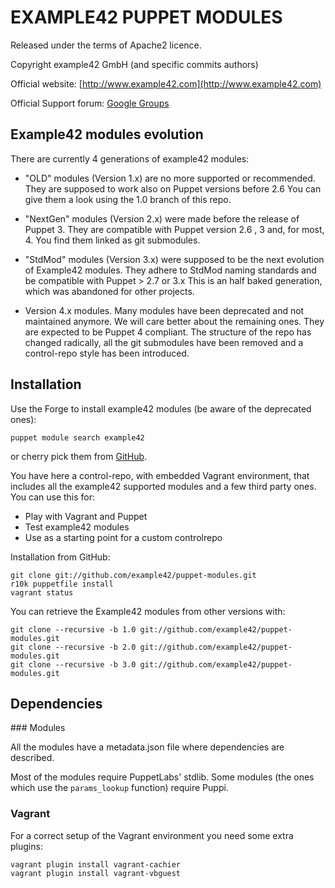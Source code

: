 # EXAMPLE42 PUPPET MODULES

Released under the terms of Apache2 licence.

Copyright example42 GmbH (and specific commits authors)

Official website: [http://www.example42.com](http://www.example42.com)

Official Support forum: [Google Groups](https://groups.google.com/forum/#!forum/example42-puppet-modules)


## Example42 modules evolution

There are currently 4 generations of example42 modules:

* "OLD" modules (Version 1.x) are no more supported or recommended.
  They are supposed to work also on Puppet versions before 2.6
  You can give them a look using the 1.0 branch of this repo.

* "NextGen" modules (Version 2.x) were made before the release of Puppet 3.
  They are compatible with Puppet version 2.6 , 3 and, for most, 4.
  You find them linked as git submodules.

* "StdMod" modules (Version 3.x) were supposed to be the next evolution of Example42 modules.
  They adhere to StdMod naming standards and be compatible with Puppet > 2.7 or 3.x
  This is an half baked generation, which was abandoned for other projects.

* Version 4.x modules. Many modules have been deprecated and not maintained anymore.
  We will care better about the remaining ones. They are expected to be Puppet 4 compliant.
  The structure of the repo has changed radically, all the git submodules have been removed and a
  control-repo style has been introduced.

## Installation

Use the Forge to install example42 modules (be aware of the deprecated ones):

    puppet module search example42

or cherry pick them from [GitHub](https://github.com/example42).

You have here a control-repo, with embedded Vagrant environment, that includes all the example42 supported modules and a few third party ones. You can use this for:

  - Play with Vagrant and Puppet
  - Test example42 modules
  - Use as a starting point for a custom controlrepo

Installation from GitHub:

    git clone git://github.com/example42/puppet-modules.git
    r10k puppetfile install
    vagrant status


You can retrieve the Example42 modules from other versions with:

    git clone --recursive -b 1.0 git://github.com/example42/puppet-modules.git
    git clone --recursive -b 2.0 git://github.com/example42/puppet-modules.git
    git clone --recursive -b 3.0 git://github.com/example42/puppet-modules.git


## Dependencies

### Modules

All the modules have a metadata.json file where dependencies are described.

Most of the modules require PuppetLabs' stdlib.
Some modules (the ones which use the ```params_lookup``` function) require Puppi.

### Vagrant

For a correct setup of the Vagrant environment you need some extra plugins:

    vagrant plugin install vagrant-cachier
    vagrant plugin install vagrant-vbguest



